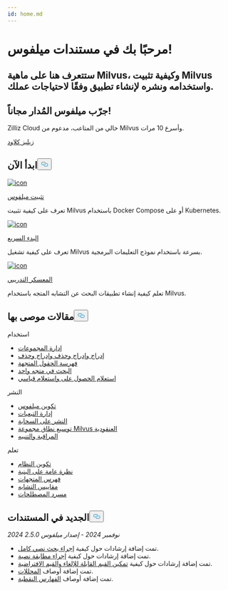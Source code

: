 ```yaml
---
id: home.md
---
```


<div class="doc-h1-wrapper">
<p><h1 class="title">
مرحبًا بك في مستندات ميلفوس!</h1></p>
<p><h2 class="sub-title">
ستتعرف هنا على ماهية Milvus، وكيفية تثبيت Milvus واستخدامه ونشره لإنشاء تطبيق وفقًا لاحتياجات عملك.</h2></p>
</div>
<div class="doc-home-promotion-wrapper">
  <div class="promotion-content">
    <h2 class="promotion-title">جرّب ميلفوس المُدار مجاناً!</h2>
    <p class="promotion-desc">Zilliz Cloud خالي من المتاعب، مدعوم من Milvus وأسرع 10 مرات.</p>
  </div>
  <div class="cta-wrapper">
   <a class="cta-global" href="https://cloud.zilliz.com/signup?utm_source=partner&utm_medium=referral&utm_campaign=2025-02-24_doc_home_milvus.io">زيليز كلاود</a></div>
</div>
<h2 id="Get-Started" class="common-anchor-header">ابدأ الآن<button data-href="#Get-Started" class="anchor-icon" translate="no">
      <svg translate="no"
        aria-hidden="true"
        focusable="false"
        height="20"
        version="1.1"
        viewBox="0 0 16 16"
        width="16"
      >
        <path
          fill="#0092E4"
          fill-rule="evenodd"
          d="M4 9h1v1H4c-1.5 0-3-1.69-3-3.5S2.55 3 4 3h4c1.45 0 3 1.69 3 3.5 0 1.41-.91 2.72-2 3.25V8.59c.58-.45 1-1.27 1-2.09C10 5.22 8.98 4 8 4H4c-.98 0-2 1.22-2 2.5S3 9 4 9zm9-3h-1v1h1c1 0 2 1.22 2 2.5S13.98 12 13 12H9c-.98 0-2-1.22-2-2.5 0-.83.42-1.64 1-2.09V6.25c-1.09.53-2 1.84-2 3.25C6 11.31 7.55 13 9 13h4c1.45 0 3-1.69 3-3.5S14.5 6 13 6z"
        ></path>
      </svg>
    </button></h2><div class="card-wrapper">
<div class="start_card_container">
  
   <a href="/docs/ar/v2.5.x/install_standalone-docker.md"> <img translate="no" src="/docs/v2.5.x/assets/home_install.svg" alt="icon" />
   </a> <a href="/docs/ar/v2.5.x/install_standalone-docker.md"> <p class="link-btn">تثبيت ميلفوس</p> </a><p>تعرف على كيفية تثبيت Milvus باستخدام Docker Compose أو على Kubernetes.</p>
</div>
<div class="start_card_container">
  
   <a href="/docs/ar/v2.5.x/quickstart.md"> <img translate="no" src="/docs/v2.5.x/assets/home_quick_start.svg" alt="icon" />
   </a> <a href="/docs/ar/v2.5.x/quickstart.md"> <p class="link-btn">البدء السريع</p> </a><p>تعرف على كيفية تشغيل Milvus بسرعة باستخدام نموذج التعليمات البرمجية.</p>
</div>
<div class="start_card_container">
  
   <a href="/bootcamp"> <img translate="no" src="/docs/v2.5.x/assets/home_bootcamp.svg" alt="icon" />
   </a> <a href="/bootcamp"> <p class="link-btn">المعسكر التدريبي</p> </a><p>
  تعلم كيفية إنشاء تطبيقات البحث عن التشابه المتجه باستخدام Milvus.  </p>
</div>
</div>
<h2 id="Recommended-articles" class="common-anchor-header">مقالات موصى بها<button data-href="#Recommended-articles" class="anchor-icon" translate="no">
      <svg translate="no"
        aria-hidden="true"
        focusable="false"
        height="20"
        version="1.1"
        viewBox="0 0 16 16"
        width="16"
      >
        <path
          fill="#0092E4"
          fill-rule="evenodd"
          d="M4 9h1v1H4c-1.5 0-3-1.69-3-3.5S2.55 3 4 3h4c1.45 0 3 1.69 3 3.5 0 1.41-.91 2.72-2 3.25V8.59c.58-.45 1-1.27 1-2.09C10 5.22 8.98 4 8 4H4c-.98 0-2 1.22-2 2.5S3 9 4 9zm9-3h-1v1h1c1 0 2 1.22 2 2.5S13.98 12 13 12H9c-.98 0-2-1.22-2-2.5 0-.83.42-1.64 1-2.09V6.25c-1.09.53-2 1.84-2 3.25C6 11.31 7.55 13 9 13h4c1.45 0 3-1.69 3-3.5S14.5 6 13 6z"
        ></path>
      </svg>
    </button></h2><div class="doc-home-recommend-section">
<div class="recomment-item">
  <p>استخدام</p>
<ul>
<li><a href="/docs/ar/v2.5.x/manage-collections.md">إدارة المجموعات</a></li>
<li><a href="/docs/ar/v2.5.x/insert-update-delete.md">إدراج وإدراج وحذف وإدراج وحذف</a></li>
<li><a href="/docs/ar/v2.5.x/index-vector-fields.md">فهرسة الحقول المتجهة</a></li>
<li><a href="/docs/ar/v2.5.x/single-vector-search.md">البحث في متجه واحد</a></li>
<li><a href="/docs/ar/v2.5.x/get-and-scalar-query.md">استعلام الحصول على واستعلام قياسي</a></li>
</ul>
</div>
<div class="recomment-item">
  <p>النشر</p>
<ul>
<li><a href="/docs/ar/v2.5.x/configure-docker.md">تكوين ميلفوس</a></li>
<li><a href="/docs/ar/v2.5.x/deploy_s3.md">إدارة التبعيات</a></li>
<li><a href="/docs/ar/v2.5.x/eks.md">النشر على السحابة</a></li>
<li><a href="/docs/ar/v2.5.x/scaleout.md">توسيع نطاق مجموعة Milvus العنقودية</a></li>
<li><a href="/docs/ar/v2.5.x/monitor_overview.md">المراقبة والتنبيه</a></li>
</ul>
</div>
<div class="recomment-item">
  <p>تعلم</p>
<ul>
<li><a href="/docs/ar/v2.5.x/system_configuration.md">تكوين النظام</a></li>
<li><a href="/docs/ar/v2.5.x/architecture_overview.md">نظرة عامة على البنية</a></li>
<li><a href="/docs/ar/v2.5.x/index.md">فهرس المتجهات</a></li>
<li><a href="/docs/ar/v2.5.x/metric.md">مقاييس التشابه</a></li>
<li><a href="/docs/ar/v2.5.x/glossary.md">مسرد المصطلحات</a></li>
</ul>
</div>
</div>
<div class="doc-home-what-is-new">
<h2 id="Whats-new-in-docs" class="common-anchor-header">الجديد في المستندات<button data-href="#Whats-new-in-docs" class="anchor-icon" translate="no">
      <svg translate="no"
        aria-hidden="true"
        focusable="false"
        height="20"
        version="1.1"
        viewBox="0 0 16 16"
        width="16"
      >
        <path
          fill="#0092E4"
          fill-rule="evenodd"
          d="M4 9h1v1H4c-1.5 0-3-1.69-3-3.5S2.55 3 4 3h4c1.45 0 3 1.69 3 3.5 0 1.41-.91 2.72-2 3.25V8.59c.58-.45 1-1.27 1-2.09C10 5.22 8.98 4 8 4H4c-.98 0-2 1.22-2 2.5S3 9 4 9zm9-3h-1v1h1c1 0 2 1.22 2 2.5S13.98 12 13 12H9c-.98 0-2-1.22-2-2.5 0-.83.42-1.64 1-2.09V6.25c-1.09.53-2 1.84-2 3.25C6 11.31 7.55 13 9 13h4c1.45 0 3-1.69 3-3.5S14.5 6 13 6z"
        ></path>
      </svg>
    </button></h2><p><em>2024 نوفمبر 2024 - إصدار ميلفوس 2.5.0</em></p>
<ul>
<li>تمت إضافة إرشادات حول كيفية <a href="/docs/ar/v2.5.x/full-text-search.md">إجراء بحث نصي كامل</a>.</li>
<li>تمت إضافة إرشادات حول كيفية <a href="/docs/ar/v2.5.x/keyword-match.md">إجراء مطابقة نصية</a>.</li>
<li>تمت إضافة إرشادات حول كيفية <a href="/docs/ar/v2.5.x/nullable-and-default.md">تمكين القيم القابلة للإلغاء والقيم الافتراضية</a>.</li>
<li>تمت إضافة أوصاف <a href="/docs/ar/v2.5.x/analyzer-overview.md">المحللات</a>.</li>
<li>تمت إضافة أوصاف <a href="/docs/ar/v2.5.x/bitmap.md">الفهارس النقطية</a>.</li>
</ul>
</div>

